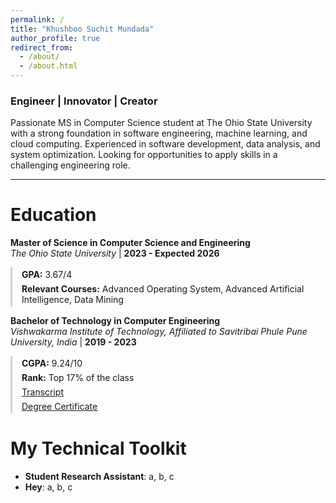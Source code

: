 ```yaml
---
permalink: /
title: "Khushboo Suchit Mundada"
author_profile: true
redirect_from: 
  - /about/
  - /about.html
---
```


### Engineer | Innovator | Creator <br>
Passionate MS in Computer Science student at The Ohio State University with a strong foundation in software engineering, machine learning, and cloud computing. Experienced in software development, data analysis, and system optimization. Looking for opportunities to apply skills in a challenging engineering role.

---


Education
======

**Master of Science in Computer Science and Engineering**  
*The Ohio State University* | **2023 - Expected 2026**  
<div class="education-details">
  <ul>
    <li><strong>GPA:</strong> 3.67/4</li>
    <li><strong>Relevant Courses:</strong> Advanced Operating System, Advanced Artificial Intelligence, Data Mining</li>
  </ul>
</div>

**Bachelor of Technology in Computer Engineering**  
*Vishwakarma Institute of Technology, Affiliated to Savitribai Phule Pune University, India* | **2019 - 2023**  
<div class="education-details">
  <ul>
    <li><strong>CGPA:</strong> 9.24/10</li>
    <li><strong>Rank:</strong> Top 17% of the class</li>
    <li><a href="#">Transcript</a></li>
    <li><a href="#">Degree Certificate</a></li>
  </ul>
</div>

<style>
  .education-details ul {
    list-style: none; /* Remove default bullets */
    padding-left: 15px; /* Pull the line closer to the text */
    border-left: 3px solid #d3d3d3; /* Thicker and lighter grey line */
    margin: 0;
  }

  .education-details ul li {
    padding: 3px 0; /* Reduce gap between lines */
    font-size: 14px; /* Optional: Adjust text size for a tighter appearance */
  }
</style>



My Technical Toolkit
======

- **Student Research Assistant**: a, b, c
- **Hey**: a, b, c
